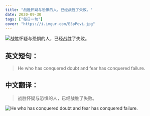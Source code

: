 ```yaml
---
title: "战胜怀疑与恐惧的人，已经战胜了失败。"
date: 2020-09-30
tags: ["每日一句"]
cover: "https://i.imgur.com/E5pPcvi.jpg"
---
```


![战胜怀疑与恐惧的人，已经战胜了失败。](https://i.imgur.com/ne6iUUB.jpg)

## 英文短句：
> He who has conquered doubt and fear has conquered failure.

<!--more-->

## 中文翻译：
> 战胜怀疑与恐惧的人，已经战胜了失败。

![He who has conquered doubt and fear has conquered failure.](https://i.imgur.com/SekHMtE.jpg)

